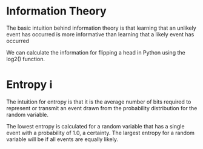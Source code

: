 # Information Theory

The basic intuition behind information theory is that learning that an unlikely event has occurred is more informative than learning that a likely event has occurred

We can calculate the information for flipping a head in Python using the log2() function.

# Entropy ℹ️

The intuition for entropy is that it is the average number of bits required to represent or transmit an event drawn from the probability distribution for the random variable.

The lowest entropy is calculated for a random variable that has a single event with a probability of 1.0, a certainty. The largest entropy for a random variable will be if all events are equally likely.
